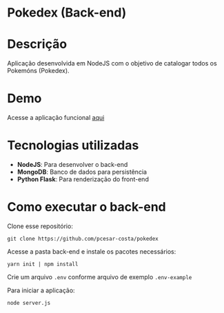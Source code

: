 # Pokedex (Back-end)

# Descrição
Aplicação desenvolvida em NodeJS com o objetivo de catalogar todos os Pokemóns (Pokedex).

# Demo

Acesse a aplicação funcional [aqui](https://app-pokedex-pedrocosta.herokuapp.com/)

# Tecnologias utilizadas

- __NodeJS__: Para desenvolver o back-end
- __MongoDB__: Banco de dados para persistência
- __Python Flask__: Para renderização do front-end

# Como executar o back-end

Clone esse repositório:

    git clone https://github.com/pcesar-costa/pokedex

Acesse a pasta back-end e instale os pacotes necessários:

    yarn init | npm install

Crie um arquivo `.env` conforme arquivo de exemplo `.env-example`

Para iniciar a aplicação:

    node server.js

